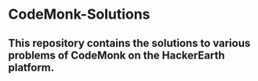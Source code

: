 # CodeMonk-Solutions

## This repository contains the solutions to various problems of CodeMonk on the HackerEarth platform.
